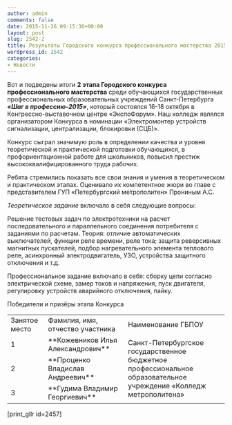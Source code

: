 ```yaml
---
author: admin
comments: false
date: 2015-11-26 09:15:36+00:00
layout: post
slug: 2542-2
title: Результаты Городского конкурса профессионального мастерства 2015
wordpress_id: 2542
categories:
- Новости
---
```




Вот и подведены итоги **2 этапа Городского конкурса профессионального мастерства** среди обучающихся государственных профессиональных образовательных учреждений Санкт-Петербурга **_«Шаг в профессию-2015»_**, который состоялся 16-18 октября в Конгрессно-выставочном центре «ЭкспоФорум». Наш колледж являлся организатором Конкурса в номинации «Электромонтер устройств сигнализации, централизации, блокировки (СЦБ)».

Конкурс сыграл значимую роль в определении качества и уровня теоретической и практической подготовки обучающихся, в профориентационной работе для школьников, повысил престиж высококвалифицированного труда рабочих.

Ребята стремились показать все свои знания и умения в теоретическом и практическом этапах. Оценивало их компетентное жюри во главе с представителем ГУП «Петербургский метрополитен» Прониным А.С.

_Теоретическое задание_ включало в себя следующие вопросы:

Решение тестовых задач по электротехники на расчет последовательного и параллельного соединения потребителя с заданиями по расчетам. Теория: отличие автоматических выключателей, функции реле времени, реле тока; защита реверсивных магнитных пускателей, подбор нагревательного элемента теплового реле, асинхронный электродвигатель, УЗО, устройства защитного отключения и т.д.

Профессиональное задание включало в себя: сборку цепи согласно электрической схеме, замер токов и напряжения, пуск двигателя, регулировку устройств аварийного отключения, пайку.


Победители и призёры этапа Конкурса



<table >
<tbody >
<tr >

<td width="89" >Занятое место
</td>

<td width="234" >Фамилия, имя, отчество участника
</td>

<td width="305" >Наименование ГБПОУ
</td>
</tr>
<tr >

<td width="89" >1
</td>

<td width="234" >**Кожевников Илья Александрович**
</td>

<td width="305" rowspan="3" >Санкт-Петербургское государственное бюджетное профессиональное образовательное учреждение «Колледж метрополитена»
</td>
</tr>
<tr >

<td width="89" >2
</td>

<td width="234" >**Проценко Владислав Андреевич**
</td>
</tr>
<tr >

<td width="89" >3
</td>

<td width="234" >**Гудима Владимир Георгиевич**
</td>
</tr>
</tbody>
</table>


[print_gllr id=2457]
